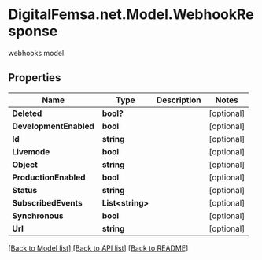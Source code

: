 # DigitalFemsa.net.Model.WebhookResponse
webhooks model

## Properties

Name | Type | Description | Notes
------------ | ------------- | ------------- | -------------
**Deleted** | **bool?** |  | [optional] 
**DevelopmentEnabled** | **bool** |  | [optional] 
**Id** | **string** |  | [optional] 
**Livemode** | **bool** |  | [optional] 
**Object** | **string** |  | [optional] 
**ProductionEnabled** | **bool** |  | [optional] 
**Status** | **string** |  | [optional] 
**SubscribedEvents** | **List&lt;string&gt;** |  | [optional] 
**Synchronous** | **bool** |  | [optional] 
**Url** | **string** |  | [optional] 

[[Back to Model list]](../README.md#documentation-for-models) [[Back to API list]](../README.md#documentation-for-api-endpoints) [[Back to README]](../README.md)


